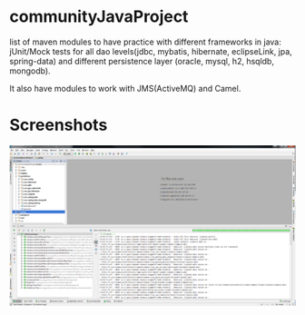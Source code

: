 communityJavaProject
====================
list of maven modules to have practice with different frameworks in java: 
jUnit/Mock tests for all dao levels(jdbc, mybatis, hibernate, eclipseLink, jpa, spring-data) 
and different persistence layer (oracle, mysql, h2, hsqldb, mongodb). 

It also have modules to work with JMS(ActiveMQ) and Camel.

Screenshots
===========
![](/screenshots/junit.png)
